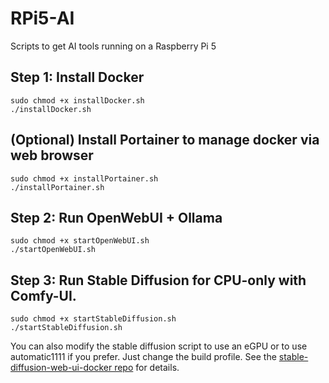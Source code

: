 # RPi5-AI
Scripts to get AI tools running on a Raspberry Pi 5

## Step 1: Install Docker
```
sudo chmod +x installDocker.sh
./installDocker.sh
```

## (Optional) Install Portainer to manage docker via web browser
```
sudo chmod +x installPortainer.sh
./installPortainer.sh
```

## Step 2: Run OpenWebUI + Ollama
```
sudo chmod +x startOpenWebUI.sh
./startOpenWebUI.sh
```

## Step 3: Run Stable Diffusion for CPU-only with Comfy-UI. 
```
sudo chmod +x startStableDiffusion.sh
./startStableDiffusion.sh
```

You can also modify the stable diffusion script to use an eGPU or to use automatic1111 if you prefer. Just change the build profile. See the [stable-diffusion-web-ui-docker repo](https://github.com/AbdBarho/stable-diffusion-webui-docker/wiki/Setup) for details.
